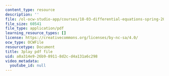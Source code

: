 ```yaml
---
content_type: resource
description: ''
file: /ol-ocw-studio-app/courses/18-03-differential-equations-spring-2010/a8a314e926b989118d2cd4a131a6c298_XDhJ8lVGbl8.pdf
file_size: 60541
file_type: application/pdf
learning_resource_types: []
license: https://creativecommons.org/licenses/by-nc-sa/4.0/
ocw_type: OCWFile
resourcetype: Document
title: 3play pdf file
uid: a8a314e9-26b9-8911-8d2c-d4a131a6c298
video_metadata:
  youtube_id: null
---
```

